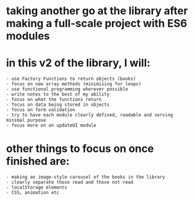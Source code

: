 # taking another go at the library after making a full-scale project with ES6 modules

# in this v2 of the library, I will:

    - use Factory Functions to return objects (books)
    - focus on new array methods (minimising for loops)
    - use functional programming wherever possible
    - write notes to the best of my ability
    - focus on what the functions return
    - focus on data being stored in objects
    - focus on form validation
    - try to have each module clearly defined, readable and serving minimal purpose
    - focus more on an updateUI module

# other things to focus on once finished are:

    - making an image-style carousel of the books in the library
    - clearly separate those read and those not read
    - localStorage elements
    - CSS, animation etc

